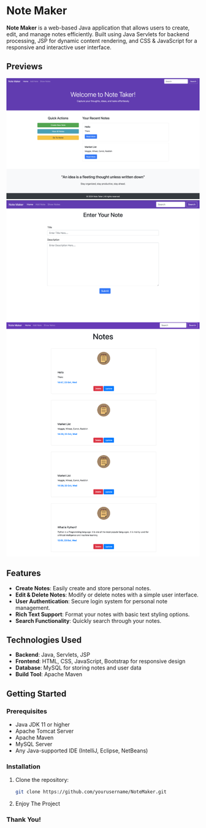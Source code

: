 # Note Maker

**Note Maker** is a web-based Java application that allows users to create, edit, and manage notes efficiently. Built using Java Servlets for backend processing, JSP for dynamic content rendering, and CSS & JavaScript for a responsive and interactive user interface.

## Previews
![Note Maker Preview](https://github.com/ipratiik/NoteMaker/blob/main/src/main/webapp/img/Home.png)
![Note Maker Preview](https://github.com/ipratiik/NoteMaker/blob/main/src/main/webapp/img/Add%20Notes.png)
![Note Maker Preview](https://github.com/ipratiik/NoteMaker/blob/main/src/main/webapp/img/View%20Notes.png)

## Features

- **Create Notes**: Easily create and store personal notes.
- **Edit & Delete Notes**: Modify or delete notes with a simple user interface.
- **User Authentication**: Secure login system for personal note management.
- **Rich Text Support**: Format your notes with basic text styling options.
- **Search Functionality**: Quickly search through your notes.

## Technologies Used

- **Backend**: Java, Servlets, JSP
- **Frontend**: HTML, CSS, JavaScript, Bootstrap for responsive design
- **Database**: MySQL for storing notes and user data
- **Build Tool**: Apache Maven

## Getting Started

### Prerequisites

- Java JDK 11 or higher
- Apache Tomcat Server
- Apache Maven
- MySQL Server
- Any Java-supported IDE (IntelliJ, Eclipse, NetBeans)

### Installation

1. Clone the repository:
   ```bash
   git clone https://github.com/yourusername/NoteMaker.git

2. Enjoy The Project

### Thank You!

